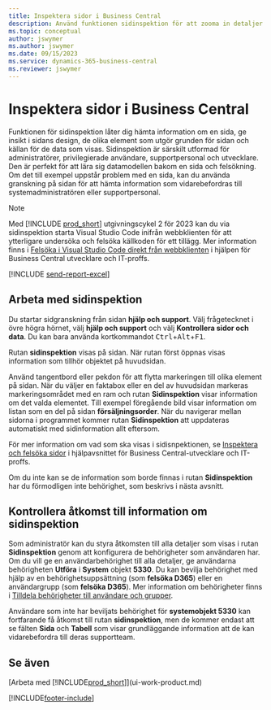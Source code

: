 ```yaml
---
title: Inspektera sidor i Business Central
description: Använd funktionen sidinspektion för att zooma in detaljer om sidans design och datakälla. Sidinspektören är perfekt för att felsöka problem med dina data.
ms.topic: conceptual
author: jswymer
ms.author: jswymer
ms.date: 09/15/2023
ms.service: dynamics-365-business-central
ms.reviewer: jswymer
---
```


# Inspektera sidor i Business Central

Funktionen för sidinspektion låter dig hämta information om en sida, ge insikt i sidans design, de olika element som utgör grunden för sidan och källan för de data som visas. Sidinspektion är särskilt utformad för administratörer, privilegierade användare, supportpersonal och utvecklare. Den är perfekt för att lära sig datamodellen bakom en sida och felsökning. Om det till exempel uppstår problem med en sida, kan du använda granskning på sidan för att hämta information som vidarebefordras till systemadministratören eller supportpersonal.

> [!NOTE]  
> Med [!INCLUDE [prod_short](includes/prod_short.md)] utgivningscykel 2 för 2023 kan du via sidinspektion starta Visual Studio Code inifrån webbklienten för att ytterligare undersöka och felsöka källkoden för ett tillägg. Mer information finns i [Felsöka i Visual Studio Code direkt från webbklienten](/dynamics365/business-central/dev-itpro/developer/devenv-troubleshoot-vscode-webclient) i hjälpen för Business Central utvecklare och IT-proffs.

[!INCLUDE [send-report-excel](includes/send-report-excel.md)]

## Arbeta med sidinspektion

Du startar sidgranskning från sidan **hjälp och support**. Välj frågetecknet i övre högra hörnet, välj **hjälp och support** och välj **Kontrollera sidor och data**. Du kan bara använda kortkommandot <kbd>Ctrl</kbd>+<kbd>Alt</kbd>+<kbd>F1</kbd>.

Rutan **sidinspektion** visas på sidan. När rutan först öppnas visas information som tillhör objektet på huvudsidan.

Använd tangentbord eller pekdon för att flytta markeringen till olika element på sidan. När du väljer en faktabox eller en del av huvudsidan markeras markeringsområdet med en ram och rutan **Sidinspektion** visar information om det valda elementet. Till exempel föregående bild visar information om listan som en del på sidan **försäljningsorder**. När du navigerar mellan sidorna i programmet kommer rutan **Sidinspektion** att uppdateras automatiskt med sidinformation allt eftersom.

För mer information om vad som ska visas i sidisnpektionen, se [Inspektera och felsöka sidor](/dynamics365/business-central/dev-itpro/developer/devenv-inspecting-pages) i hjälpavsnittet för Business Central-utvecklare och IT-proffs.

Om du inte kan se de information som borde finnas i rutan **Sidinspektion** har du förmodligen inte behörighet, som beskrivs i nästa avsnitt.

## Kontrollera åtkomst till information om sidinspektion

Som administratör kan du styra åtkomsten till alla detaljer som visas i rutan **Sidinspektion** genom att konfigurera de behörigheter som användaren har. Om du vill ge en användarbehörighet till alla detaljer, ge användarna behörigheten **Utföra** i **System** objekt **5330**. Du kan bevilja behörighet med hjälp av en behörighetsuppsättning (som **felsöka D365**) eller en användargrupp (som **felsöka D365**). Mer information om behörigheter finns i [Tilldela behörigheter till användare och grupper](ui-define-granular-permissions.md).

Användare som inte har beviljats behörighet för **systemobjekt 5330** kan fortfarande få åtkomst till rutan **sidinspektion**, men de kommer endast att se fälten **Sida** och **Tabell** som visar grundläggande information att de kan vidarebefordra till deras supportteam.

## Se även

[Arbeta med [!INCLUDE[prod_short](includes/prod_short.md)]](ui-work-product.md)  

[!INCLUDE[footer-include](includes/footer-banner.md)]
